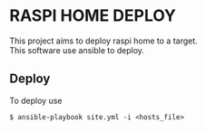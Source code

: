 # RASPI HOME DEPLOY
This project aims to deploy raspi home to a target.  
This software use ansible to deploy.

## Deploy
To deploy use
```
$ ansible-playbook site.yml -i <hosts_file>
```


